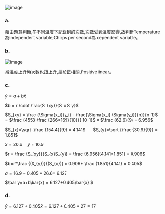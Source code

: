 ![image](https://github.com/user-attachments/assets/b8f95222-d3f7-4274-94b7-5126d23b625f)
### a.
藉由題意判斷,在不同溫度下記錄到的次數,次數受到溫度影響,故判斷Temperature為independent variable;Chirps per second為 dependent variable。 

### b.
![image](https://github.com/user-attachments/assets/87a91898-6be0-4e99-bc80-217f3a7b9ee6)  

當溫度上升時次數也跟上升,屬於正相關,Positive linear。


### c.  

$\bar y=a+b\bar{x}$  

$b = r \cdot \frac{S_{xy}}{S_x S_y}$  

$S_{xy} = \frac {\Sigma{x_i}{y_i} - \frac{\Sigma{x_i} \Sigma{y_i}}{n}}{n-1}$ = $\frac {4558-\frac {266*169}{10}}{ 10-1}$ = $\frac {62.6}{9} = 6.956$  

$S_{x}=\sqrt {\frac {154.4}{9}} = 4.141$ $\quad$ $S_{y}=\sqrt {\frac {30.9}{9}} = 1.851$  

$\bar x =26.6  \quad \bar y =16.9$
  
$r = \frac {S_{xy}}{S_{x}S_{y}}  = \frac {6.956}{4.141*1.851} = 0.906$

$b=r*\frac {(S_{y})}{(S_{x})} = 0.906* \frac {1.851}{4.141} = 0.405$  

$a = 16.9-0.405*26.6$= 6.127 

$\bar y=a+b\bar{x} = 6.127+0.405\bar{x} $  
  

### d.
  
$\bar y= 6.127+0.405\bar{x} = 6.127+0.405*27 \approx{17}$
